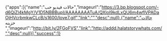 {"apps":[{"name":"حالات فيديو حب","imageurl":"https://3.bp.blogspot.com/-d6QiZl4kMgY/V1D5NBBBupI/AAAAAAAATuA/QXloI9kdLxQU6m4wflVPADaOjHVcrbmkwCLcB/s1600/love7.gif","link":"","desc":null},{"name":"حالات  حزينه ","imageurl":"http://bit.ly/2FGoFVS","link":"http://addd.halatstorywhats.com/","desc":null}],"success":1}
